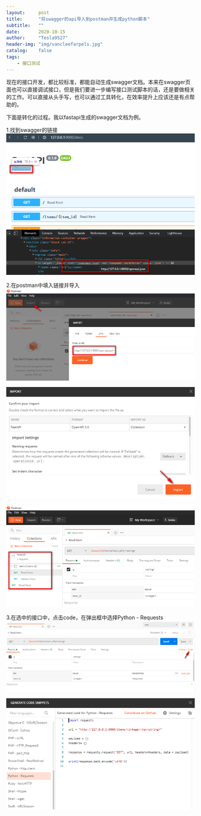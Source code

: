 ```yaml
---
layout:     post
title:      "将swagger的api导入到postman并生成python脚本"
subtitle:   ""
date:       2020-10-15
author:     "Tesla9527"
header-img: "img/vancleefarpels.jpg"
catalog:    false
tags:
    - 接口测试
---
```


现在的接口开发，都比较标准，都能自动生成swagger文档。本来在swagger页面也可以直接调试接口，但是我们要进一步编写接口测试脚本的话，还是要做相关的工作。可以直接从头手写，也可以通过工具转化，在效率提升上应该还是有点帮助的。

下面是转化的过程。我以fastapi生成的swagger文档为例。

1.找到swagger的链接
![img](/img/in-post/swagger-api-postman-python/1.png)

2.在postman中填入链接并导入
![img](/img/in-post/swagger-api-postman-python/2.png)

![img](/img/in-post/swagger-api-postman-python/3.png)

![img](/img/in-post/swagger-api-postman-python/4.png)

3.在选中的接口中，点击code，在弹出框中选择Python - Requests
![img](/img/in-post/swagger-api-postman-python/5.png)

![img](/img/in-post/swagger-api-postman-python/6.png)
